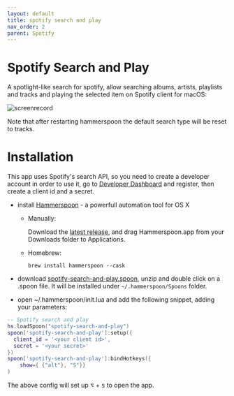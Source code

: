 ```yaml
---
layout: default
title: spotify search and play
nav_order: 2
parent: Spotify
---
```

# Spotify Search and Play

A spotlight-like search for spotify, allow searching albums, artists, playlists and tracks and playing the selected item on Spotify client for macOS:

<img alt="screenrecord" src="https://github.com/fork-my-spoons/spotify-search-and-play.spoon/raw/main/screenshots/screenrecord.gif">

Note that after restarting hammerspoon the default search type will be reset to tracks.

# Installation

This app uses Spotify's search API, so you need to create a developer account in order to use it, go to [Developer Dashboard](https://developer.spotify.com/dashboard/) and register, then create a client id and a secret.

 - install [Hammerspoon](http://www.hammerspoon.org/) - a powerfull automation tool for OS X
   - Manually:

      Download the [latest release](https://github.com/Hammerspoon/hammerspoon/releases/tag/0.9.87), and drag Hammerspoon.app from your Downloads folder to Applications.
   - Homebrew:

      ```brew install hammerspoon --cask```

 - download [spotify-search-and-play.spoon](https://github.com/fork-my-spoons/spotify-search-and-play.spoon/releases/latest/download/spotify-search-and-play.spoon.zip), unzip and double click on a .spoon file. It will be installed under `~/.hammerspoon/Spoons` folder.
 
 - open ~/.hammerspoon/init.lua and add the following snippet, adding your parameters:

```lua
-- Spotify search and play
hs.loadSpoon("spotify-search-and-play")
spoon['spotify-search-and-play']:setup({
  client_id = '<your client id>',
  secret = '<your secret>'
})
spoon['spotify-search-and-play']:bindHotkeys({
    show={ {"alt"}, "S"}}
)
```

The above config will set up <kbd>⌥</kbd> + <kbd>s</kbd> to open the app. 
